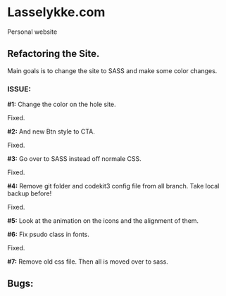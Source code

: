 # Lasselykke.com
Personal website


## Refactoring the Site. 
Main goals is to change the site to SASS and make some color changes. 

### ISSUE: 
**#1:**
Change the color on the hole site. 

Fixed.

**#2:** 
And new Btn style to CTA. 

Fixed.

**#3:** 
Go over to SASS instead off normale CSS. 

Fixed.

**#4:** 
Remove git folder and codekit3 config file from all branch.
Take local backup before! 

Fixed. 

**#5:**
Look at the animation on the icons and the alignment of them. 

**#6:** 
Fix psudo class in fonts. 

Fixed. 

**#7:** 
Remove old css file. Then all is moved over to sass. 

## Bugs:

